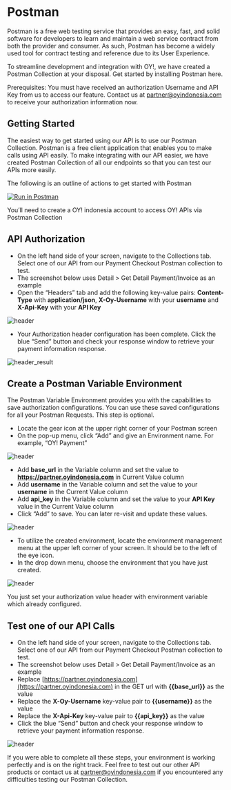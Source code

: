 # Postman

Postman is a free web testing service that provides an easy, fast, and solid software for developers to learn and maintain a web service contract from both the provider and consumer. As such, Postman has become a widely used tool for contract testing and reference due to its User Experience.

To streamline development and integration with OY!, we have created a Postman Collection at your disposal. Get started by installing Postman here.

Prerequisites: You must have received an authorization Username and API Key from us to access our feature. Contact us at partner@oyindonesia.com to receive your authorization information now.

## Getting Started

The easiest way to get started using our API is to use our Postman Collection. Postman is a free client application that enables you to make calls using API easily. To make integrating with our API easier, we have created Postman Collection of all our endpoints so that you can test our APIs more easily.

The following is an outline of actions to get started with Postman

[![Run in Postman](images/button_postman.svg)](https://app.getpostman.com/run-collection/893ce0e3ece7fffdb235?action=collection%2Fimport)

You’ll need to create a OY! indonesia account to access OY! APIs via Postman Collection

## API Authorization

* On the left hand side of your screen, navigate to the Collections tab. Select one of our API from our Payment Checkout Postman collection to test. 
* The screenshot below uses Detail > Get Detail Payment/Invoice as an example
* Open the “Headers” tab and add the following key-value pairs: **Content-Type** with **application/json**, **X-Oy-Username** with your **username** and **X-Api-Key** with your **API Key**

![header](images/postman_checkout_header.png)

* Your Authorization header configuration has been complete. Click the blue “Send” button and check your response window to retrieve your payment information response. 

![header_result](images/postman_checkout_header_finish.png)


## Create a Postman Variable Environment

The Postman Variable Environment provides you with the capabilities to save authorization configurations. You can use these saved configurations for all your Postman Requests. This step is optional.

* Locate the gear icon at the upper right corner of your Postman screen
* On the pop-up menu, click “Add” and give an Environment name. For example, “OY! Payment”

![header](images/postman_checkout_add_environtment.png)

* Add **base_url** in the Variable column and set the value to **https://partner.oyindonesia.com** in Current Value column
* Add **username** in the Variable column and set the value to your **username** in the Current Value column
* Add **api_key** in the Variable column and set the value to your **API Key** value in the Current Value column
* Click “Add” to save. You can later re-visit and update these values.

![header](images/postman_checkout_setup_environtment.png)

* To utilize the created environment, locate the environment management menu at the upper left corner of your screen. It should be to the left of the eye icon. 
* In the drop down menu, choose the environment that you have just created. 

![header](images/postman_checkout_choose_environtment.png)

You just set your authorization value header with environment variable which already configured.


## Test one of our API Calls

* On the left hand side of your screen, navigate to the Collections tab. Select one of our API from our Payment Checkout Postman collection to test. 
* The screenshot below uses Detail > Get Detail Payment/Invoice as an example
* Replace [https://partner.oyindonesia.com](https://partner.oyindonesia.com) in the GET url with **{{base_url}}** as the value 
* Replace the **X-Oy-Username** key-value pair to **{{username}}** as the value 
* Replace the **X-Api-Key** key-value pair to **{{api_key}}** as the value
* Click the blue “Send” button and check your response window to retrieve your payment information response.

![header](images/postman_checkout_detail.png)

If you were able to complete all these steps, your environment is working perfectly and is on the right track. Feel free to test out our other API products or contact us at [partner@oyindonesia.com](partner@oyindonesia.com) if you encountered any difficulties testing our Postman Collection. 